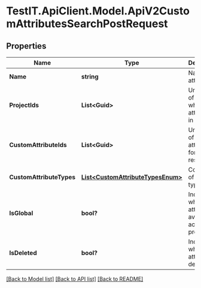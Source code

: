 # TestIT.ApiClient.Model.ApiV2CustomAttributesSearchPostRequest

## Properties

Name | Type | Description | Notes
------------ | ------------- | ------------- | -------------
**Name** | **string** | Name of attribute | [optional] 
**ProjectIds** | **List&lt;Guid&gt;** | Unique IDs of projects where attribute is in use | [optional] 
**CustomAttributeIds** | **List&lt;Guid&gt;** | Unique IDs of attributes for search restriction | [optional] 
**CustomAttributeTypes** | [**List&lt;CustomAttributeTypesEnum&gt;**](CustomAttributeTypesEnum.md) | Collection of attribute types | [optional] 
**IsGlobal** | **bool?** | Indicates whether the attribute is available across all projects | [optional] 
**IsDeleted** | **bool?** | Indicates whether the attribute is deleted | [optional] 

[[Back to Model list]](../README.md#documentation-for-models) [[Back to API list]](../README.md#documentation-for-api-endpoints) [[Back to README]](../README.md)

